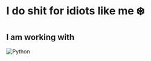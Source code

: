 # I do shit for idiots like me ❄️

## I am working with

![Python](https://img.shields.io/badge/-Python-3572A5?logo=python&logoColor=white&style=for-the-badge)
